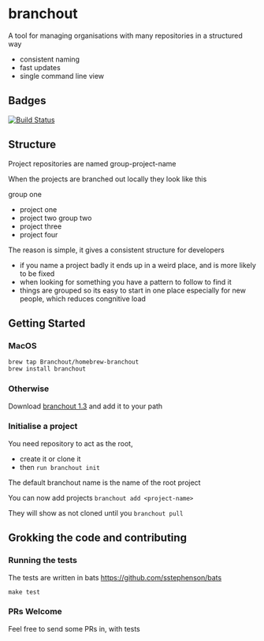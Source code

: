# branchout

A tool for managing organisations with many repositories in a structured way

* consistent naming
* fast updates
* single command line view

## Badges

[![Build Status](https://travis-ci.com/Branchout/branchout.svg?branch=master)](https://travis-ci.com/Branchout/branchout)

## Structure

Project repositories are named group-project-name

When the projects are branched out locally they look like this

group one
- project one
- project two
group two
- project three
- project four

The reason is simple, it gives a consistent structure for developers
* if you name a project badly it ends up in a weird place, and is more likely to be fixed
* when looking for something you have a pattern to follow to find it
* things are grouped so its easy to start in one place especially for new people, which reduces congnitive load

## Getting Started

### MacOS

```
brew tap Branchout/homebrew-branchout
brew install branchout
```

### Otherwise

Download [branchout 1.3](https://github.com/Branchout/branchout/blob/v1.3/branchout) and add it to your path


### Initialise a project

You need repository to act as the root, 
* create it or clone it
* then ```run branchout init```

The default branchout name is the name of the root project

You can now add projects
```branchout add <project-name>```

They will show as not cloned until you ```branchout pull```

## Grokking the code and contributing

### Running the tests

The tests are written in bats https://github.com/sstephenson/bats

```make test```

### PRs Welcome

Feel free to send some PRs in, with tests
